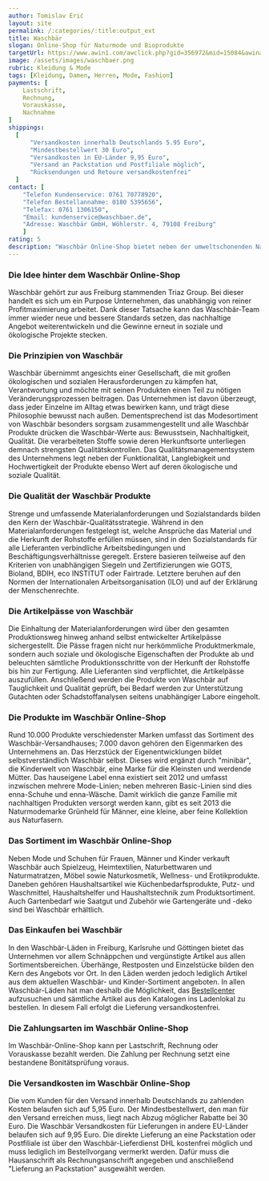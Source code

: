 ```yaml
---
author: Tomislav Erić
layout: site
permalink: /:categories/:title:output_ext
title: Waschbär
slogan: Online-Shop für Naturmode und Bioprodukte
targetUrl: https://www.awin1.com/awclick.php?gid=356972&mid=15084&awinaffid=731132&linkid=2337498&clickref
image: /assets/images/waschbaer.png
rubric: Kleidung & Mode
tags: [Kleidung, Damen, Herren, Mode, Fashion]
payments: [
    Lastschrift,
    Rechnung,
    Vorauskasse,
    Nachnahme
]
shippings:
  [
      "Versandkosten innerhalb Deutschlands 5.95 Euro",
      "Mindestbestellwert 30 Euro",
      "Versandkosten in EU-Länder 9,95 Euro",
      "Versand an Packstation und Postfiliale möglich",
      "Rücksendungen und Retoure versandkostenfrei"
  ]
contact: [
    "Telefon Kundenservice: 0761 70778920", 
    "Telefon Bestellannahme: 0180 5395656",
    "Telefax: 0761 1306150",
    "Email: kundenservice@waschbaer.de",
    "Adresse: Waschbär GmbH, Wöhlerstr. 4, 79108 Freiburg"
    ]
rating: 5
description: "Waschbär Online-Shop bietet neben der umweltschonenden Naturmode für die ganze Familie auch nachhaltige Produkte rund um das Wohnen und den Haushalt. Der Online-Shop waschbaer.com bietet eine Reihe von Produktkategorien für unterschiedliche Lebensbereiche: Naturmode und -schuhe sind hier ebenso zu finden wie Haushaltswaren und Naturkosmetik oder Heimtextilien, Möbel und Kinderspielzeug. Alle Produkte, die im Online-Shop angeboten werden, erfüllen die strengen Waschbär-Anforderungen in Sachen Umweltgerechtigkeit und Sozialverträglichkeit. Zur Verwirklichung seiner hochgesteckten Ziele arbeitet Waschbär mit einigen unabhängigen Organisationen und anerkannten Gütesiegeln zusammen."
---
```


### Die Idee hinter dem Waschbär Online-Shop

Waschbär gehört zur aus Freiburg stammenden Triaz Group. Bei dieser handelt es sich um ein Purpose Unternehmen, das unabhängig von reiner Profitmaximierung arbeitet. Dank dieser Tatsache kann das Waschbär-Team immer wieder neue und bessere Standards setzen, das nachhaltige Angebot weiterentwickeln und die Gewinne erneut in soziale und ökologische Projekte stecken.

### Die Prinzipien von Waschbär

Waschbär übernimmt angesichts einer Gesellschaft, die mit großen ökologischen und sozialen Herausforderungen zu kämpfen hat, Verantwortung und möchte mit seinen Produkten einen Teil zu nötigen Veränderungsprozessen beitragen. Das Unternehmen ist davon überzeugt, dass jeder Einzelne im Alltag etwas bewirken kann, und trägt diese Philosophie bewusst nach außen. Dementsprechend ist das Modesortiment von Waschbär besonders sorgsam zusammengestellt und alle Waschbär Produkte drücken die Waschbär-Werte aus: Bewusstsein, Nachhaltigkeit, Qualität. Die verarbeiteten Stoffe sowie deren Herkunftsorte unterliegen demnach strengsten Qualitätskontrollen. Das Qualitätsmanagementsystem des Unternehmens legt neben der Funktionalität, Langlebigkeit und Hochwertigkeit der Produkte ebenso Wert auf deren ökologische und soziale  Qualität.

### Die Qualität der Waschbär Produkte

Strenge und umfassende Materialanforderungen und Sozialstandards bilden den Kern der Waschbär-Qualitätsstrategie. Während in den Materialanforderungen festgelegt ist, welche Ansprüche das Material und die Herkunft der Rohstoffe erfüllen müssen, sind in den Sozialstandards für alle Lieferanten verbindliche Arbeitsbedingungen und Beschäftigungsverhältnisse geregelt. Erstere basieren teilweise auf den Kriterien von unabhängigen Siegeln und Zertifizierungen wie GOTS, Bioland, BDIH, eco INSTITUT oder Fairtrade. Letztere beruhen auf den Normen der Internationalen Arbeitsorganisation (ILO) und auf der Erklärung der Menschenrechte. 

### Die Artikelpässe von Waschbär

Die Einhaltung der Materialanforderungen wird über den gesamten Produktionsweg hinweg anhand selbst entwickelter Artikelpässe sichergestellt. Die Pässe fragen nicht nur herkömmliche Produktmerkmale, sondern auch soziale und ökologische Eigenschaften der Produkte ab und beleuchten sämtliche Produktionsschritte von der Herkunft der Rohstoffe bis hin zur Fertigung. Alle Lieferanten sind verpflichtet, die Artikelpässe auszufüllen. Anschließend werden die Produkte von Waschbär auf Tauglichkeit und Qualität geprüft, bei Bedarf werden zur Unterstützung Gutachten oder Schadstoffanalysen seitens unabhängiger Labore eingeholt.

### Die Produkte im Waschbär Online-Shop

Rund 10.000 Produkte verschiedenster Marken umfasst das Sortiment des Waschbär-Versandhauses; 7.000 davon gehören den Eigenmarken des Unternehmens an. Das Herzstück der Eigenentwicklungen bildet selbstverständlich Waschbär selbst. Dieses wird ergänzt durch "minibär", die Kinderwelt von Waschbär, eine Marke für die Kleinsten und werdende Mütter. Das hauseigene Label enna existiert seit 2012 und umfasst inzwischen mehrere Mode-Linien; neben mehreren Basic-Linien sind dies enna-Schuhe und enna-Wäsche. Damit wirklich die ganze Familie mit nachhaltigen Produkten versorgt werden kann, gibt es seit 2013 die Naturmodemarke Grünheld für Männer, eine kleine, aber feine Kollektion aus Naturfasern.

### Das Sortiment im Waschbär Online-Shop

Neben Mode und Schuhen für Frauen, Männer und Kinder verkauft Waschbär auch Spielzeug, Heimtextilien, Naturbettwaren und Naturmatratzen, Möbel sowie Naturkosmetik, Wellness- und Erotikprodukte. Daneben gehören Haushaltsartikel wie Küchenbedarfsprodukte, Putz- und Waschmittel, Haushaltshelfer und Haushaltstechnik zum Produktsortiment. Auch Gartenbedarf wie Saatgut und Zubehör wie Gartengeräte und -deko sind bei Waschbär erhältlich. 

### Das Einkaufen bei Waschbär

In den Waschbär-Läden in Freiburg, Karlsruhe und Göttingen bietet das Unternehmen vor allem Schnäppchen und vergünstigte Artikel aus allen Sortimentsbereichen. Überhänge, Restposten und Einzelstücke bilden den Kern des Angebots vor Ort. In den Läden werden jedoch lediglich Artikel aus dem aktuellen Waschbär- und Kinder-Sortiment angeboten. In allen Waschbär-Läden hat man deshalb die Möglichkeit, das <a href="https://www.waschbaer.de/shop/ueber-uns/laeden" target="_blank">Bestellcenter</a> aufzusuchen und sämtliche Artikel aus den Katalogen ins Ladenlokal zu bestellen. In diesem Fall erfolgt die Lieferung versandkostenfrei.

### Die Zahlungsarten im Waschbär Online-Shop

Im Waschbär-Online-Shop kann per Lastschrift, Rechnung oder Vorauskasse bezahlt werden. Die Zahlung per Rechnung setzt eine bestandene Bonitätsprüfung voraus. 

### Die Versandkosten im Waschbär Online-Shop

Die vom Kunden für den Versand innerhalb Deutschlands zu zahlenden Kosten belaufen sich auf 5,95 Euro. Der Mindestbestellwert, den man für den Versand erreichen muss, liegt nach Abzug möglicher Rabatte bei 30 Euro. Die Waschbär Versandkosten für Lieferungen in andere EU-Länder belaufen sich auf 9,95 Euro. Die direkte Lieferung an eine Packstation oder Postfiliale ist über den Waschbär-Lieferdienst DHL kostenfrei möglich und muss lediglich im Bestellvorgang vermerkt werden. Dafür muss die Hausanschrift als Rechnungsanschrift angegeben und anschließend "Lieferung an Packstation" ausgewählt werden.
